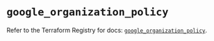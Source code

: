 # `google_organization_policy`

Refer to the Terraform Registry for docs: [`google_organization_policy`](https://registry.terraform.io/providers/hashicorp/google-beta/6.24.0/docs/resources/google_organization_policy).
